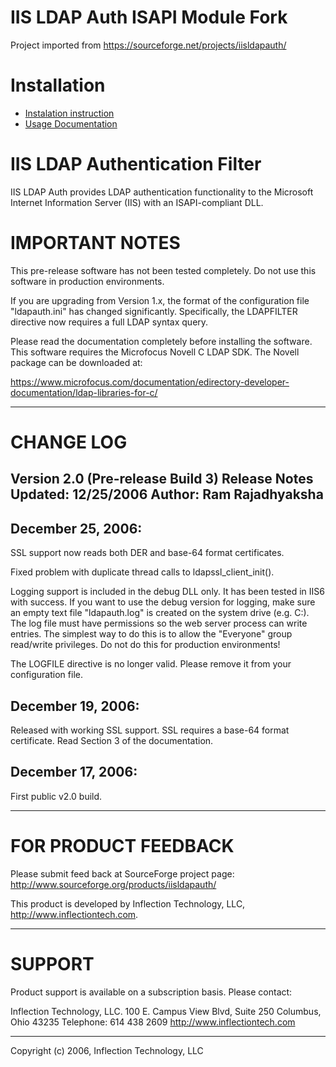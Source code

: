 # IIS LDAP Auth ISAPI Module Fork 

Project imported from https://sourceforge.net/projects/iisldapauth/

# Installation

- [Instalation instruction](documentation/INSTALL.md)
- [Usage Documentation](documentation/IIS%20LDAP%20Authentication%20Filter%20Documentation.odt)

# IIS LDAP Authentication Filter

IIS LDAP Auth provides LDAP authentication functionality to the Microsoft Internet Information Server (IIS) with an ISAPI-compliant DLL.

# IMPORTANT NOTES

This pre-release software has not been tested completely. Do 
not use this software in production environments.

If you are upgrading from Version 1.x, the format of the
configuration file "ldapauth.ini" has changed significantly.
Specifically, the LDAPFILTER directive now requires a full
LDAP syntax query.

Please read the documentation completely before installing
the software. This software requires the Microfocus Novell C LDAP SDK. 
The Novell package can be downloaded at:

https://www.microfocus.com/documentation/edirectory-developer-documentation/ldap-libraries-for-c/

---------------------------------------------------------------
# CHANGE LOG

Version  2.0 (Pre-release Build 3) Release Notes
Updated: 12/25/2006
Author:  Ram Rajadhyaksha
---------------------------------------------------------------

## December 25, 2006:

SSL support now reads both DER and base-64 format certificates.

Fixed problem with duplicate thread calls to 
ldapssl_client_init().

Logging support is included in the debug DLL only. It has been
tested in IIS6 with success. If you want to use the debug
version for logging, make sure an empty text file 
"ldapauth.log" is created on the system drive (e.g. C:\). The 
log file must have permissions so the web server process can 
write entries. The simplest way to do this is to allow the 
"Everyone" group read/write privileges. Do not do this for 
production environments!

The LOGFILE directive is no longer valid. Please remove it from
your configuration file.


## December 19, 2006: 

Released with working SSL support. SSL requires a base-64 
format certificate. Read Section 3 of the documentation.


## December 17, 2006:

First public v2.0 build.


---------------------------------------------------------------
# FOR PRODUCT FEEDBACK

Please submit feed back at SourceForge project page:
http://www.sourceforge.org/products/iisldapauth/

This product is developed by Inflection Technology, LLC,
http://www.inflectiontech.com.


---------------------------------------------------------------
# SUPPORT

Product support is available on a subscription basis. Please
contact:

Inflection Technology, LLC.
100 E. Campus View Blvd, Suite 250
Columbus, Ohio 43235
Telephone: 614 438 2609
http://www.inflectiontech.com


---------------------------------------------------------------
Copyright (c) 2006, Inflection Technology, LLC
